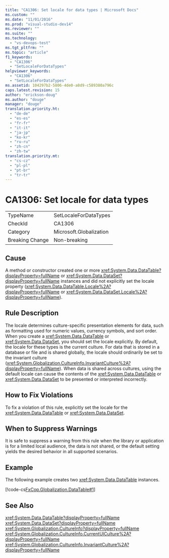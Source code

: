 ```yaml
---
title: "CA1306: Set locale for data types | Microsoft Docs"
ms.custom: ""
ms.date: "11/01/2016"
ms.prod: "visual-studio-dev14"
ms.reviewer: ""
ms.suite: ""
ms.technology: 
  - "vs-devops-test"
ms.tgt_pltfrm: ""
ms.topic: "article"
f1_keywords: 
  - "CA1306"
  - "SetLocaleForDataTypes"
helpviewer_keywords: 
  - "CA1306"
  - "SetLocaleForDataTypes"
ms.assetid: 104297b2-5806-4de0-a8d9-c589380a796c
caps.latest.revision: 15
author: "erickson-doug"
ms.author: "douge"
manager: "douge"
translation.priority.ht: 
  - "de-de"
  - "es-es"
  - "fr-fr"
  - "it-it"
  - "ja-jp"
  - "ko-kr"
  - "ru-ru"
  - "zh-cn"
  - "zh-tw"
translation.priority.mt: 
  - "cs-cz"
  - "pl-pl"
  - "pt-br"
  - "tr-tr"
---
```

# CA1306: Set locale for data types
|||  
|-|-|  
|TypeName|SetLocaleForDataTypes|  
|CheckId|CA1306|  
|Category|Microsoft.Globalization|  
|Breaking Change|Non-breaking|  
  
## Cause  
 A method or constructor created one or more <xref:System.Data.DataTable?displayProperty=fullName> or <xref:System.Data.DataSet?displayProperty=fullName> instances and did not explicitly set the locale property (<xref:System.Data.DataTable.Locale%2A?displayProperty=fullName> or <xref:System.Data.DataSet.Locale%2A?displayProperty=fullName>).  
  
## Rule Description  
 The locale determines culture-specific presentation elements for data, such as formatting used for numeric values, currency symbols, and sort order. When you create a <xref:System.Data.DataTable> or <xref:System.Data.DataSet>, you should set the locale explicitly. By default, the locale for these types is the current culture. For data that is stored in a database or file and is shared globally, the locale should ordinarily be set to the invariant culture (<xref:System.Globalization.CultureInfo.InvariantCulture%2A?displayProperty=fullName>). When data is shared across cultures, using the default locale can cause the contents of the <xref:System.Data.DataTable> or <xref:System.Data.DataSet> to be presented or interpreted incorrectly.  
  
## How to Fix Violations  
 To fix a violation of this rule, explicitly set the locale for the <xref:System.Data.DataTable> or <xref:System.Data.DataSet>.  
  
## When to Suppress Warnings  
 It is safe to suppress a warning from this rule when the library or application is for a limited local audience, the data is not shared, or the default setting yields the desired behavior in all supported scenarios.  
  
## Example  
 The following example creates two <xref:System.Data.DataTable> instances.  
  
 [!code-cs[FxCop.Globalization.DataTable#1](../code-quality/codesnippet/CSharp/ca1306-set-locale-for-data-types_1.cs)]  
  
## See Also  
 <xref:System.Data.DataTable?displayProperty=fullName>   
 <xref:System.Data.DataSet?displayProperty=fullName>   
 <xref:System.Globalization.CultureInfo?displayProperty=fullName>   
 <xref:System.Globalization.CultureInfo.CurrentUICulture%2A?displayProperty=fullName>   
 <xref:System.Globalization.CultureInfo.InvariantCulture%2A?displayProperty=fullName>